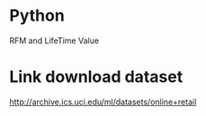 # Python
RFM and LifeTime Value

# Link download dataset
http://archive.ics.uci.edu/ml/datasets/online+retail
